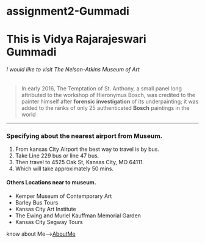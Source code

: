 # assignment2-Gummadi
# This is Vidya Rajarajeswari Gummadi
###### I would like to visit The Nelson-Atkins Museum of Art

>In early 2016, The Temptation of St. Anthony, a small panel long attributed to the workshop of Hieronymus Bosch, was credited to the painter himself after **forensic investigation** of its underpainting; it was added to the ranks of only 25 authenticated **Bosch** paintings in the world

---
### Specifying about the nearest airport from Museum.

1. From kansas City Airport the best way to travel is by bus.
2. Take Line 229 bus or line 47 bus.
3. Then travel to 4525 Oak St, Kansas City, MO 64111.
4. Which will take approximately 50 mins.


#### Others Locations near to museum.
*   Kemper Museum of Contemporary Art
*   Barley Bus Tours
*   Kansas City Art Institute
*   The Ewing and Muriel Kauffman Memorial Garden
*   Kansas City Segway Tours

know about Me-->[AboutMe](https://github.com/Vidya-Gummadi/assignment2-Gummadi/blob/main/AboutMe.md)